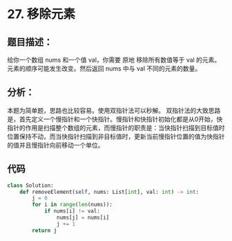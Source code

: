 # 27. 移除元素
## 题目描述：
给你一个数组 nums 和一个值 val，你需要 原地 移除所有数值等于 val 的元素。元素的顺序可能发生改变。然后返回 nums 中与 val 不同的元素的数量。
## 分析：
本题为简单题，思路也比较容易。使用双指针法可以秒解。
双指针法的大致思路是，首先定义一个慢指针和一个快指针。慢指针和快指针初始化都是从0开始，快指针的作用是扫描整个数组的元素，而慢指针的职责是：当快指针扫描到目标值时位置保持不动，而当快指针扫描到非目标值时，更新当前慢指针位置的值为快指针的值并且慢指针向前移动一个单位。
## 代码
```python
class Solution:
    def removeElement(self, nums: List[int], val: int) -> int:
        j = 0
        for i in range(len(nums)):
            if nums[i] != val:
                nums[j] = nums[i]
                j += 1
        return j
```



